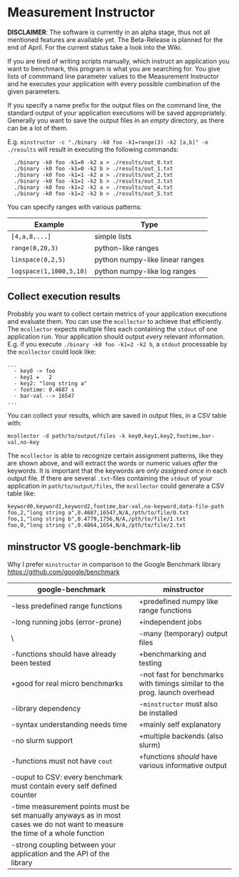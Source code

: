 # Measurement Instructor

**DISCLAIMER**: The software is currently in an alpha stage, thus not
all mentioned features are available yet. The Beta-Release is planned
for the end of April. For the current status take a look into the Wiki.

If you are tired of writing scripts manually, which instruct
an application you want to benchmark, this program is what
you are searching for. You give lists of commmand line parameter
values to the Measurement Instructor and he executes your
application with every possible combination of the given parameters.

If you specify a name prefix for the output files on the command line, the
standard output of your application executions will be saved appropriately.
Generally you want to save the output files in an *empty* directory, as
there can be a lot of them.

E.g. `minstructor -c "./binary -k0 foo -k1=range(3) -k2 [a,b]" -o ./results`
will result in executing the following commands:

```shell
  ./binary -k0 foo -k1=0 -k2 a > ./results/out_0.txt
  ./binary -k0 foo -k1=0 -k2 b > ./results/out_1.txt
  ./binary -k0 foo -k1=1 -k2 a > ./results/out_2.txt
  ./binary -k0 foo -k1=1 -k2 b > ./results/out_3.txt
  ./binary -k0 foo -k1=2 -k2 a > ./results/out_4.txt
  ./binary -k0 foo -k1=2 -k2 b > ./results/out_5.txt
```

You can specify ranges with various patterns:

**Example**               | **Type**
--------------------------|-------------------------
`[4,a,8,...]`             | simple lists
`range(0,20,3)`           | python-like ranges
`linspace(0,2,5)`         | python numpy-like linear ranges
`logspace(1,1000,5,10)`   | python numpy-like log ranges

## Collect execution results
Probably you want to collect certain metrics of your application executions
and evaluate them. You can use the `mcollector` to achieve that efficiently.
The `mcollector` expects multiple files each containing the `stdout` of one
application run. Your application should output *every* relevant information.
E.g. if you execute `./binary -k0 foo -k1=2 -k2 b`, a `stdout` processable 
by the `mcollector` could look like:

```shell
...
  - key0 -> foo
  - key1 =   2
  - key2: "long string a"
  - footime: 0.4687 s
  - bar-val --> 16547
...
```

You can collect your results, which are saved in output files, in a CSV table
with:
```
mcollector -d path/to/output/files -k key0,key1,key2,footime,bar-val,no-key
``` 
The `mcollector` is able to recognize certain assignment patterns, like they are
shown above, and will extract the words or numeric values *after* the keywords. It
is important that the keywords are *only assigned once* in each output file. If
there are several `.txt`-files containing the `stdout` of your application in
`path/to/output/files`, the `mcollector` could generate a CSV table like:

```
keyword0,keyword1,keyword2,footime,bar-val,no-keyword,data-file-path
foo,2,"long string a",0.4687,16547,N/A,/pth/to/file/0.txt
foo,1,"long string b",0.4779,1756,N/A,/pth/to/file/1.txt
foo,0,"long string c",0.4864,1654,N/A,/pth/to/file/2.txt
```

## minstructor VS google-benchmark-lib
Why I prefer `minstructor` in comparison to the Google Benchmark library
https://github.com/google/benchmark

**google-benchmark**              | **minstructor**
----------------------------------|---------------------------------------------
-less predefined range functions  | +predefined numpy like range functions
-long running jobs (error-prone)  | +independent jobs
\                                 | -many (temporary) output files
-functions should have already been tested  | +benchmarking and testing
+good for real micro benchmarks   | -not fast for benchmarks with timings similar to the prog. launch overhead
-library dependency               | -`minstructor` must also be installed
-syntax understanding needs time  | +mainly self explanatory
-no slurm support                 | +multiple backends (also slurm)
-functions must not have `cout`   | +functions *should* have various informative output
-ouput to CSV: every benchmark must contain every self defined counter | 
-time measurement points must be set manually anyways as in most cases we do not want to measure  the time of a whole function | 
-strong coupling between your application and the API of the library | 
